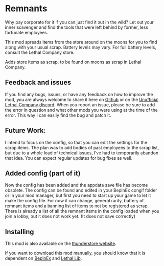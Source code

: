 # Remnants


 Why pay corporate for it if you can just find it out in the wild? 
 Let out your inner scavenger and find the tools that were left behind by former, less fortunate employees.
 
This mod spreads items from the store around on the moons for you to find along with your usual scrap. 
Battery levels may vary. For full battery levels, consult the Lethal Company store.

Adds store items as scrap, to be found on moons as scrap in Lethal Company.


## Feedback and issues
If you find any bugs, issues, or have any feedback on how to improve the mod, you are always welcome to share it here on [Github](https://github.com/KawaiiBone/LethalCompanyRemnants/issues) or on the [Unofficial Lethal Company discord](https://discord.com/invite/nYcQFEpXfU). When you report an issue, please be sure to add the error in question and what other mods you were using at the time of the error. This way I can easily find the bug and patch it.

## Future Work: 
I intend to focus on the config, so that you can edit the settings for the scrap items.
The plan was to add bodies of past employees to the scrap list, but due to a whole load of technical issues, I've had to temporarily abandon that idea. 
You can expect regular updates for bug fixes as well.

## Added config (part of it)
Now the config has been added and the appdata save file has become obsolete.
The config can be found and edited in your BepInEx congif folder or in your mod manager, but first you need to start up your game to let it make the config file. For now it can change, general rarity, battery of remnant items and a banning list of items to not be registered as scrap. There is already a list of all the remnant items in the config loaded when you join a lobby, but it does not work yet. (It does not save correctly)
 
## Installing
This mod is also available on the [thunderstore website](https://thunderstore.io/c/lethal-company/p/KawaiiBone/Remnants/).

If you want to download this mod manually, you should know that it is dependent on [BepInEx](https://github.com/BepInEx) and [Lethal Lib](https://github.com/EvaisaDev/LethalLib).
